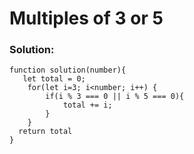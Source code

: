 # Multiples of 3 or 5

### Solution: 

```
function solution(number){
   let total = 0;
    for(let i=3; i<number; i++) {
        if(i % 3 === 0 || i % 5 === 0){
            total += i;
        }
    }
  return total
}
```